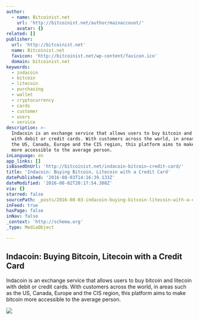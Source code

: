 ```yaml
---
author:
  - name: Bitcoinist.net
    url: 'http://bitcoinist.net/author/mainaccount/'
    avatar: {}
related: []
publisher:
  url: 'http://bitcoinist.net'
  name: Bitcoinist.net
  favicon: 'http://bitcoinist.net/wp-content/favicon.ico'
  domain: bitcoinist.net
keywords:
  - indacoin
  - bitcoin
  - litecoin
  - purchasing
  - wallet
  - cryptocurrency
  - cards
  - customer
  - users
  - service
description: >-
  Indacoin is an exchange service that allows users to buy bitcoin and litecoin
  with debit or credit cards. With customers across the world, in areas such as
  the US, Canada, Europe and the CIS region, this platform aims to make bitcoin
  more accessible to the average person.
inLanguage: en
app_links: []
isBasedOnUrl: 'http://bitcoinist.net/indacoin-bitcoin-credit-card/'
title: 'Indacoin: Buying Bitcoin, Litecoin with a Credit Card'
datePublished: '2016-08-03T14:16:39.133Z'
dateModified: '2016-08-02T20:17:54.308Z'
via: {}
starred: false
sourcePath: _posts/2016-08-03-indacoin-buying-bitcoin-litecoin-with-a-credit-card.md
inFeed: true
hasPage: false
inNav: false
_context: 'http://schema.org'
_type: MediaObject

---
```

<article style=""><h1>Indacoin: Buying Bitcoin, Litecoin with a Credit Card</h1><p>Indacoin is an exchange service that allows users to buy bitcoin and litecoin with debit or credit cards. With customers across the world, in areas such as the US, Canada, Europe and the CIS region, this platform aims to make bitcoin more accessible to the average person.</p><img src="http://bitcoinist.net/wp-content/uploads/2016/08/Indacoin-Sponsored-Cover.png" /></article>